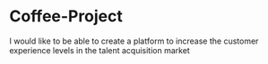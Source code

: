 # Coffee-Project
I would like to be able to create a platform to increase the customer experience levels in the talent acquisition market

